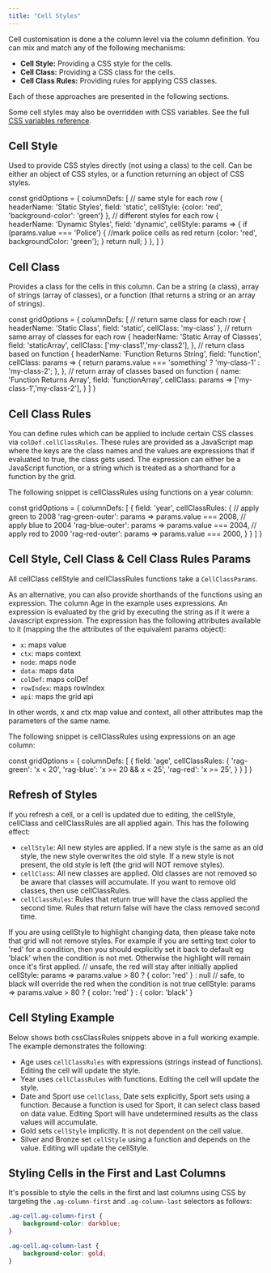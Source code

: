 ```yaml
---
title: "Cell Styles"
---
```


Cell customisation is done a the column level via the column definition. You can mix and match any of the following mechanisms:


- **Cell Style:** Providing a CSS style for the cells.
- **Cell Class:** Providing a CSS class for the cells.
- **Cell Class Rules:** Providing rules for applying CSS classes.

Each of these approaches are presented in the following sections.

Some cell styles may also be overridden with CSS variables. See the full [CSS variables reference](/global-style-customisation-variables/).

## Cell Style

Used to provide CSS styles directly (not using a class) to the cell. Can be either an object
of CSS styles, or a function returning an object of CSS styles.

<api-documentation source='column-properties/properties.json' section='styling' names='["cellStyle"]' ></api-documentation>

<snippet spaceBetweenProperties="true">
const gridOptions = {
    columnDefs: [
        // same style for each row
        {
            headerName: 'Static Styles',
            field: 'static',
            cellStyle: {color: 'red', 'background-color': 'green'}
        },
        // different styles for each row
        {
            headerName: 'Dynamic Styles',
            field: 'dynamic',
            cellStyle: params => {
                if (params.value === 'Police') {
                    //mark police cells as red
                    return {color: 'red', backgroundColor: 'green'};
                }
                return null;
            }
        },
    ]
}
</snippet>


## Cell Class


Provides a class for the cells in this column. Can be a string (a class), array of strings
(array of classes), or a function (that returns a string or an array of strings).

<api-documentation source='column-properties/properties.json' section='styling' names='["cellClass"]' ></api-documentation>

<snippet spaceBetweenProperties="true">
const gridOptions = {
    columnDefs: [
        // return same class for each row
        {
            headerName: 'Static Class',
            field: 'static',
            cellClass: 'my-class'
        },
        // return same array of classes for each row
        {
            headerName: 'Static Array of Classes',
            field: 'staticArray',
            cellClass: ['my-class1','my-class2'],
        },
        // return class based on function
        {
            headerName: 'Function Returns String',
            field: 'function',
            cellClass: params => {
                return params.value === 'something' ? 'my-class-1' : 'my-class-2';
            },
        },
        // return array of classes based on function
        {
            name: 'Function Returns Array',
            field: 'functionArray',
            cellClass: params => ['my-class-1','my-class-2'],
        }
    ]
}
</snippet>

## Cell Class Rules


You can define rules which can be applied to include certain CSS classes via `colDef.cellClassRules`.
These rules are provided as a JavaScript map where the keys are the class names and the values are expressions
that if evaluated to true, the class gets used. The expression can either be a JavaScript function,
or a string which is treated as a shorthand for a function by the grid.


<api-documentation source='column-properties/properties.json' section='styling' names='["cellClassRules"]' ></api-documentation>

The following snippet is cellClassRules using functions on a year column:


<snippet suppressFrameworkContext="true">
const gridOptions = {
    columnDefs: [
        {
            field: 'year',
            cellClassRules: {
                // apply green to 2008
                'rag-green-outer': params => params.value === 2008,
                // apply blue to 2004
                'rag-blue-outer': params => params.value === 2004,
                // apply red to 2000
                'rag-red-outer': params => params.value === 2000,
            }
        }
    ]
}
</snippet>

## Cell Style, Cell Class & Cell Class Rules Params


All cellClass cellStyle and cellClassRules functions take a `CellClassParams`.

<interface-documentation interfaceName='CellClassParams' ></interface-documentation>

As an alternative, you can also provide shorthands of the functions using an expression.
The column Age in the example uses expressions. An expression is evaluated by the grid
by executing the string as if it were a Javascript expression. The expression
has the following attributes available to it (mapping the the attributes of the equivalent
params object):

- `x`: maps value
- `ctx`: maps context
- `node`: maps node
- `data`: maps data
- `colDef`: maps colDef
- `rowIndex`: maps rowIndex
- `api`: maps the grid api

In other words, x and ctx map value and context, all other attributes map the parameters of the same name.

The following snippet is cellClassRules using expressions on an age column:

<snippet suppressFrameworkContext="true">
const gridOptions = {
    columnDefs: [
        {
            field: 'age',
            cellClassRules: {
                'rag-green': 'x < 20',
                'rag-blue': 'x >= 20 && x < 25',
                'rag-red': 'x >= 25',
            }
        }
    ]
}
</snippet>

## Refresh of Styles

If you refresh a cell, or a cell is updated due to editing, the cellStyle,
cellClass and cellClassRules are all applied again. This has the following
effect:

- `cellStyle`: All new styles are applied. If a new style is the same as an old style, the new style overwrites the old style. If a new style is not present, the old style is left (the grid will NOT remove styles).
- `cellClass`: All new classes are applied. Old classes are not removed so be aware that classes will accumulate. If you want to remove old classes, then use cellClassRules.
- `cellClassRules`: Rules that return true will have the class applied the second time. Rules that return false will have the class removed second time.

<note>
If you are using cellStyle to highlight changing data, then please take note that grid will not remove styles. For example if you are setting text color to 'red' for a condition, then you should explicitly set it back to default eg 'black' when the condition is not met. Otherwise the highlight will remain once it's first applied.
</note>
<snippet transform={false}>
// unsafe, the red will stay after initially applied
cellStyle: params => params.value > 80 ? { color: 'red' } : null
</snippet>

<snippet transform={false}>
// safe, to black will override the red when the condition is not true
cellStyle: params => params.value > 80 ? { color: 'red' } : { color: 'black' }
</snippet>

## Cell Styling Example

Below shows both cssClassRules snippets above in a full working example. The example demonstrates the following:

- Age uses `cellClassRules` with expressions (strings instead of functions). Editing the cell will update the style.
- Year uses `cellClassRules` with functions. Editing the cell will update the style.
- Date and Sport use `cellClass`, Date sets explicitly, Sport sets using a function. Because a function is used for Sport, it can select class based on data value. Editing Sport will have undetermined results as the class values will accumulate.
- Gold sets `cellStyle` implicitly. It is not dependent on the cell value.
- Silver and Bronze set `cellStyle` using a function and depends on the value. Editing will update the cellStyle.

<grid-example title='Cell Styling' name='cell-styling' type='mixed'></grid-example>

## Styling Cells in the First and Last Columns

It's possible to style the cells in the first and last columns using CSS by targeting the `.ag-column-first` and `.ag-column-last` selectors as follows:

```css
.ag-cell.ag-column-first {
    background-color: darkblue;
}

.ag-cell.ag-column-last {
    background-color: gold;
}
```

<grid-example title='Cell Styling' name='cell-styling-first-last' type='generated'></grid-example>